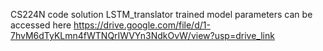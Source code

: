 CS224N code solution
LSTM_translator
trained model parameters can be accessed here
https://drive.google.com/file/d/1-7hvM6dTyKLmn4fWTNQrIWVYn3NdkOvW/view?usp=drive_link
